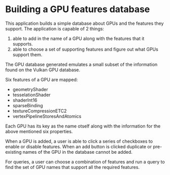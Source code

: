 # Building a GPU features database

This application builds a simple database about GPUs and the features they support.
The application is capable of 2 things:
1. able to add in the name of a GPU along with the features that it supports.
2. able to choose a set of supporting features and figure out what GPUs support them.

The GPU database generated emulates a small subset of the information found on the Vulkan GPU database.

Six features of a GPU are mapped:
- geometryShader
- tesselationShader
- shaderInt16
- sparseBinding
- textureCompressionETC2
- vertexPipelineStoresAndAtomics

Each GPU has its key as the name otself along with the information for the above mentioned six properties.

When a GPU is added, a user is able to click a series of checkboxes to enable or disable features.
When an add button is clicked duplicate or pre-existing names of the GPU in the database cannot be added.

For queries, a user can choose a combination of features and run a query to find the set of GPU names that support all the required features.

